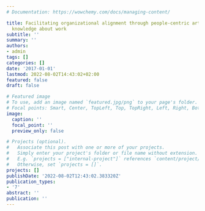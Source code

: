 ```yaml
---
# Documentation: https://wowchemy.com/docs/managing-content/

title: Facilitating organizational alignment through people-centric articulation of
  knowledge about work
subtitle: ''
summary: ''
authors:
- admin
tags: []
categories: []
date: '2017-01-01'
lastmod: 2022-08-02T14:43:02+02:00
featured: false
draft: false

# Featured image
# To use, add an image named `featured.jpg/png` to your page's folder.
# Focal points: Smart, Center, TopLeft, Top, TopRight, Left, Right, BottomLeft, Bottom, BottomRight.
image:
  caption: ''
  focal_point: ''
  preview_only: false

# Projects (optional).
#   Associate this post with one or more of your projects.
#   Simply enter your project's folder or file name without extension.
#   E.g. `projects = ["internal-project"]` references `content/project/deep-learning/index.md`.
#   Otherwise, set `projects = []`.
projects: []
publishDate: '2022-08-02T12:43:02.383320Z'
publication_types:
- '7'
abstract: ''
publication: ''
---
```

